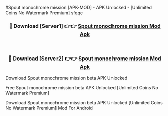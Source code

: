 #Spout monochrome mission [APK-MOD] - APK Unlocked - [Unlimited Coins No Watermark Premium] sfqqc



<div align="center">

<h3>🔴 Download [Server1] 👉👉 <a href="https://momento.my/?title=Spout_monochrome_mission">Spout monochrome mission Mod Apk</a></h3><br>

<h3>🔴 Download [Server2] 👉👉 <a href="https://momento.my/?title=Spout_monochrome_mission">Spout monochrome mission Mod Apk</a></h3>
</div>



Download Spout monochrome mission beta APK Unlocked

Free Spout monochrome mission beta APK Unlocked [Unlimited Coins No Watermark Premium]

Download Spout monochrome mission beta APK Unlocked [Unlimited Coins No Watermark Premium] Mod For Android
